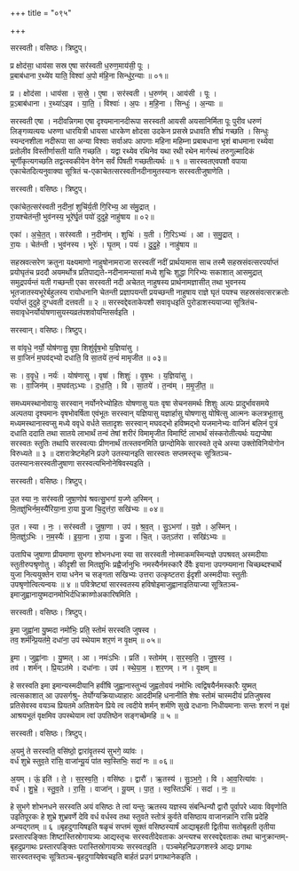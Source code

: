+++
title = "०९५"

+++


सरस्वती। वसिष्ठः। त्रिष्टुप्।

प्र क्षोद॑सा॒ धाय॑सा सस्र ए॒षा सर॑स्वती ध॒रुण॒माय॑सी॒ पूः ।  
प्र॒बाब॑धाना र॒थ्ये॑व याति॒ विश्वा॑ अ॒पो म॑हि॒ना सिन्धु॑र॒न्याः ॥ ०१॥

प्र । क्षोद॑सा । धाय॑सा । स॒स्रे॒ । ए॒षा । सर॑स्वती । ध॒रुण॑म् । आय॑सी । पूः ।  
प्र॒ऽबाब॑धाना । र॒थ्या॑ऽइव । या॒ति॒ । विश्वाः॑ । अ॒पः । म॒हि॒ना । सिन्धुः॑ । अ॒न्याः ॥

सरस्वती एषा । नदीवन्निगमा एषा दृश्यमानानदीरूपा सरस्वती आयसी अयसानिर्मिता पूः पुरीव धरुणं लिङ्गव्यत्ययः धरुणा धारयित्री धायसा धारकेण क्षोदसा उदकेन प्रसस्रे प्रधावति शीघ्रं गच्छति । सिन्धुः स्यन्दनशीला नदीरूपा सा अन्या विश्वाः सर्वाअपः आपगाः महिना महिम्ना प्रबाबधाना भृशं बाधमाना रथ्येवा प्रतोलीव विस्तीर्णासती याति गच्छति । यद्वा रथ्येव रथिनेव यथा रथी रथेन मार्गस्थं तरुगुल्मादिकं चूर्णीकृत्यगच्छति तद्वत्स्वकीयेन वेगेन सर्वं पिंषती गच्छतीत्यर्थः ॥ १ ॥ सारस्वतएवपशौ वपाया एकाचेतदित्यनुवाक्या सूत्रितं च-एकाचेतत्सरस्वतीनदीनामुतस्यानः सरस्वतीजुषाणेति ।

सरस्वती। वसिष्ठः। त्रिष्टुप्।

एका॑चेत॒त्सर॑स्वती न॒दीनां॒ शुचि॑र्य॒ती गि॒रिभ्य॒ आ स॑मु॒द्रात् ।  
रा॒यश्चेत॑न्ती॒ भुव॑नस्य॒ भूरे॑र्घृ॒तं पयो॑ दुदुहे॒ नाहु॑षाय ॥ ०२॥

एका॑ । अ॒चे॒त॒त् । सर॑स्वती । न॒दीना॑म् । शुचिः॑ । य॒ती । गि॒रिऽभ्यः॑ । आ । स॒मु॒द्रात् ।  
रा॒यः । चेत॑न्ती । भुव॑नस्य । भूरेः॑ । घृ॒तम् । पयः॑ । दु॒दु॒हे॒ । नाहु॑षाय ॥

सहस्रवत्सरेण क्रतुना यक्ष्यमाणो नाहुषोनामराजा सरस्वतीं नदीं प्रार्थयामास साच तस्मै सहस्रसंवत्सरपर्याप्तं प्रयोघृतंच प्रददौ अयमर्थोत्र प्रतिपाद्यते-नदीनामन्यासां मध्ये शुचिः शुद्धा गिरिभ्यः सकाशात् आसमुद्रात् समुद्रपर्यन्तं यती गच्छन्ती एका सरस्वती नदी अचेतत् नाहुषस्य प्रार्थनामज्ञासीत् तथा भुवनस्य भूतजातस्यभूरेर्बहुलस्य रायोधनानि चेतन्ती प्रज्ञापयन्ती प्रयच्छन्ती नाहुषाय राज्ञे घृतं पयश्च सहस्रसंवत्सरक्रतोः पर्याप्तं दुदुहे दुग्धवती दत्तवती ॥ २ ॥ सरस्वद्देवताकेपशौ सवावृधइति पुरोडाशस्ययाज्या सूत्रितंच-सवावृधेनर्योयोषणासुयस्यव्रतंपशवोयन्तिसर्वइति ।

सरस्वान्। वसिष्ठः। त्रिष्टुप्।

स वा॑वृधे॒ नर्यो॒ योष॑णासु॒ वृषा॒ शिशु॑र्वृष॒भो य॒ज्ञिया॑सु ।  
स वा॒जिनं॑ म॒घव॑द्भ्यो दधाति॒ वि सा॒तये॑ त॒न्वं॑ मामृजीत ॥ ०३॥

सः । व॒वृ॒धे॒ । नर्यः॑ । योष॑णासु । वृषा॑ । शिशुः॑ । वृ॒ष॒भः । य॒ज्ञिया॑सु ।  
सः । वा॒जिन॑म् । म॒घव॑त्ऽभ्यः । द॒धा॒ति॒ । वि । सा॒तये॑ । त॒न्व॑म् । म॒मृ॒जी॒त॒ ॥

समध्यमस्थानोवायुः सरस्वान् नर्योनरेभ्योहितः योषणासु यतः वृषा सेचनसमर्थः शिशुः अल्पः प्रादुर्भावसमये अल्पतया दृश्यमानः वृषभोवर्षिता एवंभूतः सरस्वान् यज्ञियासु यज्ञार्हासु योषणासु योषित्सु आत्मनः कलत्रभूतासु मध्यमस्थानास्वप्सु मध्ये ववृधे वर्धते सतादृशः सरस्वान् मघवद्भो हविष्मद्भो यजमानेभ्यः वाजिनं बलिनं पुत्रं दधाति ददाति तथा सातये लाभार्थं तन्वं तेषां शरीरं विमामृजीत विमार्ष्टि लाभार्थं संस्करोतीत्यर्थः यद्यप्येषा सरस्वतः स्तुतिः तथापि सरस्वत्याः प्रीणनार्थं तत्स्तवनमिति छान्दोमिके सारस्वते तृचे अस्या उक्तोविनियोगोन विरुध्यते ॥ ३ ॥ दशरात्रेष्टमेहनि प्रउगे उतस्यानइति सारस्वतः सप्तमस्तृचः सूत्रितञ्च-उतस्यानःसरस्वतीजुषाणा सरस्वत्यभिनोनेषिवस्यइति ।

सरस्वती। वसिष्ठः। त्रिष्टुप्।

उ॒त स्या नः॒ सर॑स्वती जुषा॒णोप॑ श्रवत्सु॒भगा॑ य॒ज्णे अ॒स्मिन् ।  
मि॒तज्ञु॑भिर्नम॒स्यै॑रिया॒ना रा॒या यु॒जा चि॒दुत्त॑रा॒ सखि॑भ्यः ॥ ०४॥

उ॒त । स्या । नः॒ । सर॑स्वती । जु॒षा॒णा । उप॑ । श्र॒व॒त् । सु॒ऽभगा॑ । य॒ज्ञे । अ॒स्मिन् ।  
मि॒तज्ञु॑ऽभिः । न॒म॒स्यैः॑ । इ॒या॒ना । रा॒या । यु॒जा । चि॒त् । उत्ऽत॑रा । सखि॑ऽभ्यः ॥

उतापिच जुषाणा प्रीयमाणा सुभगा शोभनधना स्या सा सरस्वती नोस्माकमस्मिन्यज्ञे उपश्रवत् अस्मदीयाः स्तुतीरुपश्रृणोतु । कीदृशी सा मितज्ञुभिः प्रह्वैर्जानुभिः नमस्यैर्नमस्कारै र्देवैः इयाना उपगम्यमाना चिच्छब्दश्चार्थे युजा नित्ययुक्तेन राया धनेन च सङ्गता सखिभ्यः उत्तरा उत्कृष्टतरा ईदृशी अस्मदीयाः स्तुतीः उपश्रृणोत्वित्यन्वयः ॥ ४ ॥ पवित्रेष्ट्यां सारस्वतस्य हविषोइमाजुह्वानाइतियाज्या सूत्रितञ्च-इमाजुह्वानायुष्मदानमोभिर्दधिक्राव्णोअकारिषमिति ।

सरस्वती। वसिष्ठः। त्रिष्टुप्।

इ॒मा जुह्वा॑ना यु॒ष्मदा नमो॑भिः॒ प्रति॒ स्तोमं॑ सरस्वति जुषस्व ।  
तव॒ शर्म॑न्प्रि॒यत॑मे॒ दधा॑ना॒ उप॑ स्थेयाम शर॒णं न वृ॒क्षम् ॥ ०५॥

इ॒मा । जुह्वा॑नाः । यु॒ष्मत् । आ । नमः॑ऽभिः । प्रति॑ । स्तोम॑म् । स॒र॒स्व॒ति॒ । जु॒ष॒स्व॒ ।  
तव॑ । शर्म॑न् । प्रि॒यऽत॑मे । दधा॑नाः । उप॑ । स्थे॒या॒म॒ । श॒र॒णम् । न । वृ॒क्षम् ॥

हे सरस्वति इमा इमान्यस्मदीयानि हवींषि जुह्वानास्तुभ्यं जुह्वतोवयं नमोभिः त्वद्विषयैर्नमस्कारैः युष्मत् त्वत्सकाशात् आ उपसर्गश्रु- तेर्योग्यक्रियाध्याहारः आददीमहि धनानीति शेषः स्तोमं चास्मदीयं प्रतिजुषस्व प्रतिसेवस्व वयञ्च प्रियतमे अतिशयेन प्रिये त्व त्वदीये शर्मन् शर्मणि सुखे दधानाः निधीयमानाः सन्तः शरणं न वृक्षं आश्रयभूतं वृक्षमिव उपस्थेयाम त्वां उपतिष्ठेन सङ्गच्छेमहि ॥ ५ ॥

सरस्वती। वसिष्ठः। त्रिष्टुप्।

अ॒यमु॑ ते सरस्वति॒ वसि॑ष्ठो॒ द्वारा॑वृ॒तस्य॑ सुभगे॒ व्या॑वः ।  
वर्ध॑ शुभ्रे स्तुव॒ते रा॑सि॒ वाजा॑न्यू॒यं पा॑त स्व॒स्तिभिः॒ सदा॑ नः ॥ ०६॥

अ॒यम् । ऊं॒ इति॑ । ते॒ । स॒र॒स्व॒ति॒ । वसि॑ष्ठः । द्वारौ॑ । ऋ॒तस्य॑ । सु॒ऽभ॒गे॒ । वि । आ॒व॒रित्या॑वः ।  
वर्ध॑ । शु॒भ्रे॒ । स्तु॒व॒ते । रा॒सि॒ । वाजा॑न् । यू॒यम् । पा॒त॒ । स्व॒स्तिऽभिः॑ । सदा॑ । नः॒ ॥

हे सुभगे शोभनधने सरस्वति अयं वसिष्ठः ते त्वां यन्तुः ऋतस्य यज्ञस्य संबन्धिन्यौ द्वारौ पूर्वापरे ध्यावः विवृणोति उइतिपूरकः हे शुभ्रे शुभ्रवर्णे देवि वर्ध वर्धस्व तथा स्तुवते स्तोत्रं कुर्वते वसिष्ठाय वाजानन्नानि रासि प्रदेहि अन्यद्गतम् ॥ ६ ॥बृहदुगायिषइति षळृचं सप्तमं सूक्तं वसिष्ठस्यार्षं आद्याबृहती द्वितीया सतोबृहती तृतीया प्रस्तारपङ्क्तिः शिष्टास्तिस्रोगायत्र्यः आद्यस्तृचः सरस्वतीदेवताकः अन्त्यश्च सरस्वद्देवताकः तथा चानुक्रान्तम्-बृहदुप्रगाथः प्रस्तारपङ्क्तिः परास्तिस्रोगायत्र्यः सरस्वतइति । पञ्चमेहनिप्रउगशस्त्रे आद्यः प्रगाथः सारस्वतस्तृचः सूत्रितञ्च-बृहदुगायिषेवचइति बार्हतं प्रउगं प्रगाथानेकइति ।